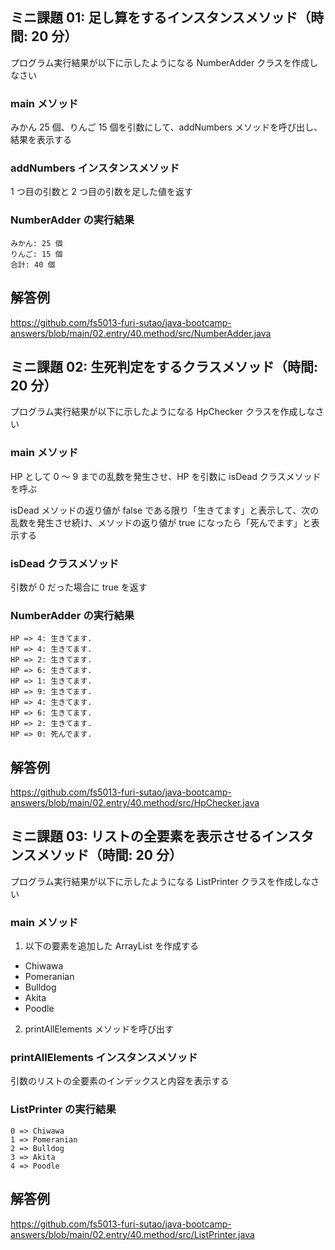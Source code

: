 ## ミニ課題 01: 足し算をするインスタンスメソッド（時間: 20 分）

プログラム実行結果が以下に示したようになる NumberAdder クラスを作成しなさい

### main メソッド

みかん 25 個、りんご 15 個を引数にして、addNumbers メソッドを呼び出し、結果を表示する

### addNumbers インスタンスメソッド

1 つ目の引数と 2 つ目の引数を足した値を返す

### NumberAdder の実行結果

```
みかん: 25 個
りんご: 15 個
合計: 40 個
```

## 解答例

https://github.com/fs5013-furi-sutao/java-bootcamp-answers/blob/main/02.entry/40.method/src/NumberAdder.java

## ミニ課題 02: 生死判定をするクラスメソッド（時間: 20 分）

プログラム実行結果が以下に示したようになる HpChecker クラスを作成しなさい

### main メソッド

HP として 0 ～ 9 までの乱数を発生させ、HP を引数に isDead クラスメソッドを呼ぶ

isDead メソッドの返り値が false である限り「生きてます」と表示して、次の乱数を発生させ続け、メソッドの返り値が true になったら「死んでます」と表示する

### isDead クラスメソッド

引数が 0 だった場合に true を返す

### NumberAdder の実行結果

```
HP => 4: 生きてます.
HP => 4: 生きてます.
HP => 2: 生きてます.
HP => 6: 生きてます.
HP => 1: 生きてます.
HP => 9: 生きてます.
HP => 4: 生きてます.
HP => 6: 生きてます.
HP => 2: 生きてます.
HP => 0: 死んでます.
```

## 解答例

https://github.com/fs5013-furi-sutao/java-bootcamp-answers/blob/main/02.entry/40.method/src/HpChecker.java

## ミニ課題 03: リストの全要素を表示させるインスタンスメソッド（時間: 20 分）

プログラム実行結果が以下に示したようになる ListPrinter クラスを作成しなさい

### main メソッド

1. 以下の要素を追加した ArrayList を作成する

- Chiwawa
- Pomeranian
- Bulldog
- Akita
- Poodle

2. printAllElements メソッドを呼び出す

### printAllElements インスタンスメソッド

引数のリストの全要素のインデックスと内容を表示する

### ListPrinter の実行結果

```
0 => Chiwawa
1 => Pomeranian
2 => Bulldog
3 => Akita
4 => Poodle
```

## 解答例

https://github.com/fs5013-furi-sutao/java-bootcamp-answers/blob/main/02.entry/40.method/src/ListPrinter.java
